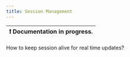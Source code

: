 ```yaml
---
title: Session Management
---
```


| :exclamation:  Documentation in progress. |
|-------------------------------------------------- |

How to keep session alive for real time updates?